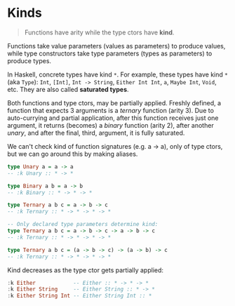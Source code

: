 # Kinds


> Functions have arity while the type ctors have **kind**. 

Functions take value parameters (values as parameters) to produce values, while type constructors take type parameters (types as parameters) to produce types.

In Haskell, concrete types have kind `*`. For example, these types have kind `*` (aka `Type`): `Int`, `[Int]`, `Int -> String`, `Either Int Int`, `a`, `Maybe Int`, `Void`, etc. They are also called **saturated types**.

Both functions and type ctors, may be partially applied. Freshly defined, a function that expects 3 arguments is a *ternary* function (arity 3). Due to auto-currying and partial application, after this function receives just one argument, it returns (becomes) a *binary* function (arity 2), after another *unary*, and after the final, third, argument, it is fully saturated.

We can't check kind of function signatures (e.g. a -> a), only of type ctors, but we can go around this by making aliases.

```hs
type Unary a = a -> a
-- :k Unary :: * -> *

type Binary a b = a -> b
-- :k Binary :: * -> * -> *

type Ternary a b c = a -> b -> c
-- :k Ternary :: * -> * -> * -> *

-- Only declared type parameters determine kind:
type Ternary a b c = a -> b -> c -> a -> b -> c
-- :k Ternary :: * -> * -> * -> *

type Ternary a b c = (a -> b -> c) -> (a -> b) -> c
-- :k Ternary :: * -> * -> * -> *
```


Kind decreases as the type ctor gets partially applied:

```hs
:k Either            -- Either :: * -> * -> *
:k Either String     -- Either String :: * -> *
:k Either String Int -- Either String Int :: *
```

